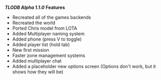 ***TLODB Alpha 1.1.0***
**Features**
- Recreated all of the games backends
- Recreated the world
- Ported Chris model from LOTA
- Added Multiplayer naming system
- Added phone (press V to toggle)
- Added player list (hold tab)
- New first mission
- Faster zone management systems
- Added multiplayer chat
- Added a placeholder new options screen (Options don't work, but it shows how they will be)